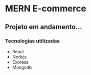 # MERN E-commerce

## Projeto em andamento...

### Tecnologias utilizadas

- React
- Nodejs
- Express
- Mongodb
